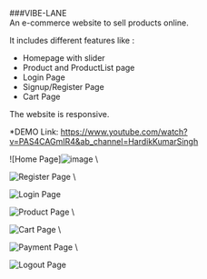 ###VIBE-LANE\
An e-commerce website to sell products online.

It includes different features like :

* Homepage with slider
* Product and ProductList page
* Login Page
* Signup/Register Page
* Cart Page


The website is responsive.

*DEMO Link: https://www.youtube.com/watch?v=PAS4CAGmIR4&ab_channel=HardikKumarSingh


![Home Page]![image](https://github.com/Hardik-111/VIBE-Lane/assets/89783619/81b2d7b3-372a-4863-8817-fbad6179e3e7) \


![Register Page](https://user-images.githubusercontent.com/89783619/230702642-46b63df1-014d-46ed-a9c0-669499531c86.jpg) \


![Login Page](https://user-images.githubusercontent.com/89783619/230702644-756aacbc-5e6f-4300-871d-8a9826a7f1d2.jpg)


![Product Page](https://github.com/Hardik-111/VIBE-Lane/assets/89783619/fa80bdba-c119-4713-8f9f-9f05f173a9fa) \


![Cart Page](https://github.com/Hardik-111/VIBE-Lane/assets/89783619/4f90da51-e205-4895-b4d5-ce57c0609527) \

![Payment Page](https://github.com/Hardik-111/VIBE-Lane/assets/89783619/521ffd01-8bdd-4050-b464-295c9d888368) \

![Logout Page](https://github.com/Hardik-111/VIBE-Lane/assets/89783619/b11b281e-efec-4051-a644-9d68dacdb2ba)





